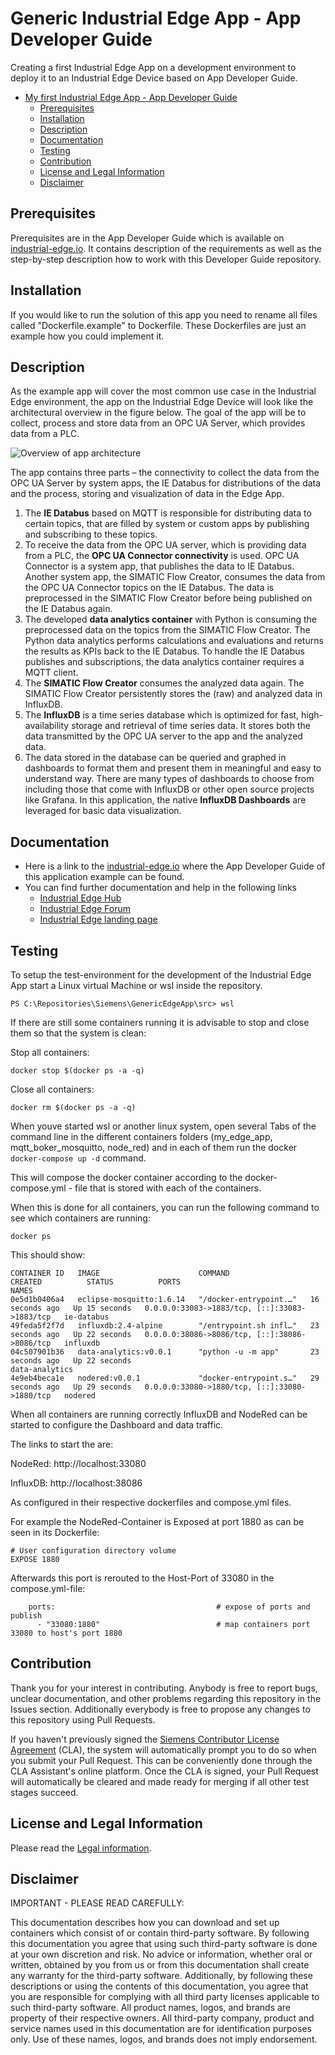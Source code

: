# Generic Industrial Edge App - App Developer Guide

Creating a first Industrial Edge App on a development environment to deploy it to an Industrial Edge Device based on App Developer Guide.

- [My first Industrial Edge App - App Developer Guide](#my-first-industrial-edge-app---app-developer-guide)
  - [Prerequisites](#prerequisites)
  - [Installation](#installation)
  - [Description](#description)
  - [Documentation](#documentation)
  - [Testing](#testing)
  - [Contribution](#contribution)
  - [License and Legal Information](#license-and-legal-information)
  - [Disclaimer](#disclaimer)

## Prerequisites

Prerequisites are in the App Developer Guide which is available on [industrial-edge.io](https://docs.eu1.edge.siemens.cloud/develop_an_application/developer_guide/00_Overview.html). It contains description of the requirements as well as the step-by-step description how to work with this Developer Guide repository.

## Installation

If you would like to run the solution of this app you need to rename all files called "Dockerfile.example" to Dockerfile. These Dockerfiles are just an example how you could implement it.

## Description

As the example app will cover the most common use case in the Industrial Edge environment, the app on the Industrial Edge Device will look like the architectural overview in the figure below. The goal of the app will be to collect, process and store data from an OPC UA Server, which provides data from a PLC.

![Overview of app architecture](./docs/Picture_5_3_Architecture_IED.png)

The app contains three parts – the connectivity to collect the data from the OPC UA Server by system apps, the IE Databus for distributions of the data and the process, storing and visualization of data in the Edge App.

1. The **IE Databus** based on MQTT is responsible for distributing data to certain topics, that are filled by system or custom apps by publishing and subscribing to these topics.
2. To receive the data from the OPC UA server, which is providing data from a PLC, the **OPC UA Connector connectivity** is used. OPC UA Connector is a system app, that publishes the data to IE Databus. Another system app, the SIMATIC Flow Creator, consumes the data from the OPC UA Connector topics on the IE Databus. The data is preprocessed in the SIMATIC Flow Creator before being published on the IE Databus again.
3. The developed **data analytics container** with Python is consuming the preprocessed data on the topics from the SIMATIC Flow Creator. The Python data analytics performs calculations and evaluations and returns the results as KPIs back to the IE Databus. To handle the IE Databus publishes and subscriptions, the data analytics container requires a MQTT client.
4. The **SIMATIC Flow Creator** consumes the analyzed data again. The SIMATIC Flow Creator persistently stores the (raw) and analyzed data in InfluxDB.
5. The **InfluxDB** is a time series database which is optimized for fast, high-availability storage and retrieval of time series data. It stores both the data transmitted by the OPC UA server to the app and the analyzed data.
6. The data stored in the database can be queried and graphed in dashboards to format them and present them in meaningful and easy to understand way. There are many types of dashboards to choose from including those that come with InfluxDB or other open source projects like Grafana. In this application, the native **InfluxDB Dashboards** are leveraged for basic data visualization.

## Documentation

- Here is a link to the [industrial-edge.io](https://docs.eu1.edge.siemens.cloud/develop_an_application/developer_guide/00_Overview.html) where the App Developer Guide of this application example can be found.
- You can find further documentation and help in the following links
  - [Industrial Edge Hub](https://iehub.eu1.edge.siemens.cloud/#/documentation)
  - [Industrial Edge Forum](https://www.siemens.com/industrial-edge-forum)
  - [Industrial Edge landing page](http://siemens.com/industrial-edge)

## Testing

To setup the test-environment for the development of the Industrial Edge App start a Linux virtual Machine or wsl inside the repository.

````PS C:\Repositories\Siemens\GenericEdgeApp\src> wsl````

If there are still some containers running it is advisable to stop and close them so that the system is clean:

Stop all containers:

````docker stop $(docker ps -a -q)````


Close all containers:

````docker rm $(docker ps -a -q)````

When youve started wsl or another linux system, open several Tabs of the command line in the different containers folders (my_edge_app, mqtt_boker_mosquitto, node_red) and in each of them run the docker ``docker-compose up -d`` command.

This will compose the docker container according to the docker-compose.yml - file that is stored with each of the containers.

When this is done for all containers, you can run the following command to see which containers are running:

````docker ps````

This should show:

````
CONTAINER ID   IMAGE                      COMMAND                  CREATED          STATUS          PORTS                                           NAMES
0e5d1b0406a4   eclipse-mosquitto:1.6.14   "/docker-entrypoint.…"   16 seconds ago   Up 15 seconds   0.0.0.0:33083->1883/tcp, [::]:33083->1883/tcp   ie-databus
49feda5f2f7d   influxdb:2.4-alpine        "/entrypoint.sh infl…"   23 seconds ago   Up 22 seconds   0.0.0.0:38086->8086/tcp, [::]:38086->8086/tcp   influxdb
04c507901b36   data-analytics:v0.0.1      "python -u -m app"       23 seconds ago   Up 22 seconds                                                   data-analytics
4e9eb4beca1e   nodered:v0.0.1             "docker-entrypoint.s…"   29 seconds ago   Up 29 seconds   0.0.0.0:33080->1880/tcp, [::]:33080->1880/tcp   nodered
````

When all containers are running correctly InfluxDB and NodeRed can be started to configure the Dashboard and data traffic.

The links to start the are:

NodeRed: http://localhost:33080

InfluxDB: http://localhost:38086

As configured in their respective dockerfiles and compose.yml files.
  
For example the NodeRed-Container is Exposed at port 1880 as can be seen in its Dockerfile:

````docker
# User configuration directory volume
EXPOSE 1880
````
Afterwards this port is rerouted to the Host-Port of 33080 in the compose.yml-file:

```` docker
    ports:                                    # expose of ports and publish
      - "33080:1880"                          # map containers port 33080 to host's port 1880
````


  
## Contribution

Thank you for your interest in contributing. Anybody is free to report bugs, unclear documentation, and other problems regarding this repository in the Issues section.
Additionally everybody is free to propose any changes to this repository using Pull Requests.

If you haven't previously signed the [Siemens Contributor License Agreement](https://cla-assistant.io/industrial-edge/) (CLA), the system will automatically prompt you to do so when you submit your Pull Request. This can be conveniently done through the CLA Assistant's online platform. Once the CLA is signed, your Pull Request will automatically be cleared and made ready for merging if all other test stages succeed.

## License and Legal Information

Please read the [Legal information](LICENSE.txt).

## Disclaimer

IMPORTANT - PLEASE READ CAREFULLY:

This documentation describes how you can download and set up containers which consist of or contain third-party software. By following this documentation you agree that using such third-party software is done at your own discretion and risk. No advice or information, whether oral or written, obtained by you from us or from this documentation shall create any warranty for the third-party software. Additionally, by following these descriptions or using the contents of this documentation, you agree that you are responsible for complying with all third party licenses applicable to such third-party software. All product names, logos, and brands are property of their respective owners. All third-party company, product and service names used in this documentation are for identification purposes only. Use of these names, logos, and brands does not imply endorsement.

